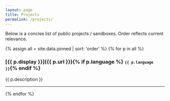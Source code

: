 ```yaml
---
layout: page
title: Projects
permalink: /projects/
---
```


Below is a concise list of public projects / sandboxes. Order reflects current relevance.

{% assign all = site.data.pinned | sort: 'order' %}
{% for p in all %}
### [{{ p.display }}]({{ p.url }}){% if p.language %} <small><code>{{ p.language }}</code></small>{% endif %}

{{ p.description }}

---
{% endfor %}
